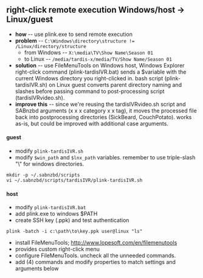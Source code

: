 ## right-click remote execution Windows/host -> Linux/guest
* **how** -- use plink.exe to send remote execution
* **problem** -- ```C:\Windows\directory\structure != /Linux/directory/structure```
  * from Windows -- ```X:\media\TV\Show Name\Season 01```
  * to Linux -- ```/media/tardis-x/media/TV/Show Name/Season 01```
* **solution** -- use FileMenuTools on Windows host, Windows Explorer right-click command (plink-tardisIVR.bat) sends a $variable with the current Windows directory you right-clicked in.  bash script (plink-tardisIVR.sh) on Linux guest converts parent directory naming and slashes before passing command to post-processing script (tardisIVRvideo.sh).
* **improve this** -- since we're reusing the tardisIVRvideo.sh script and SABnzbd arguments (x x x category x x tag), it moves the processed file back into postprocessing directories (SickBeard, CouchPotato).  works as-is, but could be improved with additional case arguments.

#### guest
* modify ```plink-tardisIVR.sh```
* modify ```$win_path``` and ```$lnx_path``` variables.  remember to use triple-slash "\\\" for windows directories.

```
mkdir -p ~/.sabnzbd/scripts
vi ~/.sabnzbd/scripts/tardisIVR/plink-tardisIVR.sh
```

#### host
* modify ```plink-tardisIVR.bat```
* add plink.exe to windows $PATH
* create SSH key (.ppk) and test authentication

```
plink -batch -i c:\path\to\key.ppk user@linux "ls"
```

* install FileMenuTools;  http://www.lopesoft.com/en/filemenutools
* provides custom right-click menu
* configure FileMenuTools.  uncheck all the unneeded commands.
* add (4) commands and modify properties to match settings and arguments below

